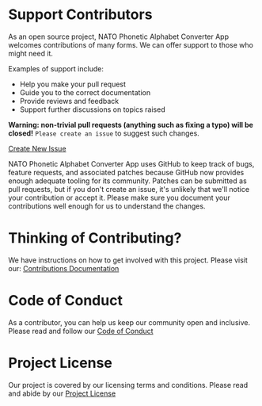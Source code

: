 Support Contributors
====================

As an open source project, NATO Phonetic Alphabet Converter App welcomes contributions of many forms. We can offer support to those who might need it.

Examples of support include:

* Help you make your pull request
* Guide you to the correct documentation
* Provide reviews and feedback
* Support further discussions on topics raised


**Warning: non-trivial pull requests (anything such as fixing a typo)
will be closed!** `Please create an issue` to suggest such changes.

[Create New Issue](https://github.com/ProfCyberNaught/nato_phonetic_alphabet_converter_app/issues "Create New Issue")

NATO Phonetic Alphabet Converter App uses GitHub to keep track of bugs, feature requests, and associated
patches because GitHub now provides enough adequate tooling for its community.
Patches can be submitted as pull requests, but if you don't create an issue,
it's unlikely that we'll notice your contribution or accept it. Please make sure you
document your contributions well enough for us to understand the changes.

Thinking of Contributing?
=========================

We have instructions on how to get involved with this project. Please visit our: [Contributions Documentation](./CONTRIBUTING.md "Contributing Documentation")

Code of Conduct
===============

As a contributor, you can help us keep our community open and inclusive.
Please read and follow our [Code of Conduct](./code_of_conduct.md "Code of Conduct")

Project License
===============

Our project is covered by our licensing terms and conditions.
Please read and abide by our [Project License](./LICENSE "Project License")